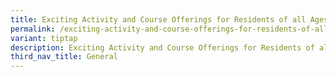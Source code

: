 ```yaml
---
title: Exciting Activity and Course Offerings for Residents of all Ages
permalink: /exciting-activity-and-course-offerings-for-residents-of-all-ages/
variant: tiptap
description: Exciting Activity and Course Offerings for Residents of all Ages
third_nav_title: General
---
```

